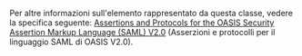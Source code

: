 Per altre informazioni sull'elemento rappresentato da questa classe, vedere la specifica seguente: [Assertions and Protocols for the OASIS Security Assertion Markup Language (SAML) V2.0](http://docs.oasis-open.org/security/saml/v2.0/saml-core-2.0-os.pdf) (Asserzioni e protocolli per il linguaggio SAML di OASIS V2.0).
